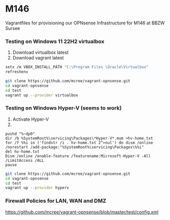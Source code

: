 # M146
Vagrantfiles for provisioning our OPNsense Infrastructure for M146 at BBZW Sursee

### Testing on Windows 11 22H2 virtualbox

1. Download virtualbox latest
2. Download vagrant latest

```bash
setx /m VBOX_INSTALL_PATH "C:\Program Files \Oracle\Virtualbox"
refreshenv
```

```bash
git clone https://github.com/mcree/vagrant-opnsense.git
cd vagrant-opnsense
cd test
vagrant up --provider virtualbox
```

### Testing on Windows Hyper-V (seems to work)

1. Activate Hyper-V
2. 
```batch
pushd "%~dp0"
dir /b %SystemRoot%\servicing\Packages\*Hyper-V*.mum >hv-home.txt
for /f %%i in ('findstr /i . hv-home.txt 2^>nul') do dism /online /norestart /add-package:"%SystemRoot%\servicing\Packages\%%i"
del hv-home.txt
Dism /online /enable-feature /featurename:Microsoft-Hyper-V -All /LimitAccess /ALL
pause
```

```bash
git clone https://github.com/mcree/vagrant-opnsense.git
cd vagrant-opnsense
cd test
vagrant up --provider hyperv
```

### Firewall Policies for LAN, WAN and DMZ

https://github.com/mcree/vagrant-opnsense/blob/master/test/config.xml
